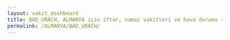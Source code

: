 ```yaml
---
layout: vakit_dashboard
title: BAD_URACH, ALMANYA için iftar, namaz vakitleri ve hava durumu - ilçe/eyalet seç
permalink: /ALMANYA/BAD_URACH/
---
```


<script type="text/javascript">
  var GLOBAL_COUNTRY = 'ALMANYA';
  var GLOBAL_CITY = 'BAD_URACH';
  var GLOBAL_STATE = '';
  var lat = 72;
  var lon = 21;
</script>
